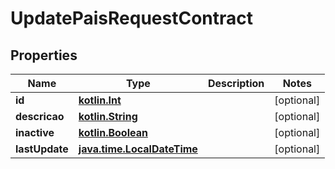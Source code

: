 # UpdatePaisRequestContract

## Properties
Name | Type | Description | Notes
------------ | ------------- | ------------- | -------------
**id** | [**kotlin.Int**](.md) |  |  [optional]
**descricao** | [**kotlin.String**](.md) |  |  [optional]
**inactive** | [**kotlin.Boolean**](.md) |  |  [optional]
**lastUpdate** | [**java.time.LocalDateTime**](java.time.LocalDateTime.md) |  |  [optional]
